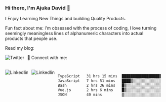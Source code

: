 ### Hi there, I'm Ajuka David 🥷

I Enjoy Learning New Things and building Quality Products.

Fun fact about me: I'm obsessed with the process of coding, I love turning seemingly meaningless lines of alphanumeric characters into actual products that people use.

Read my blog:

<a href="https://tobit.hashnode.dev/"> <img src="https://img.shields.io/badge/Hashnode-2962FF?style=for-the-badge&logo=hashnode&logoColor=white"
     alt="Twitter"
     style="float: left; margin-right: 10px;" /> </a>


📱 Connect with me: 

<br />
<a href="https://www.linkedin.com/in/david-ajuka-630660144/"> <img src="https://img.shields.io/badge/LinkedIn-0077B5?style=for-the-badge&logo=linkedin&logoColor=white"
     alt="LinkedIin"
     style="float: left; margin-right: 10px;" /> </a> <a href="mailto:ajuka.zephiniah@gmail.com"> <img src="https://img.shields.io/badge/Gmail-D14836?style=for-the-badge&logo=gmail&logoColor=white"
     alt="LinkedIin"
     style="float: left; margin-right: 10px;" /> </a>
     

<!--START_SECTION:waka-->

```txt
TypeScript   31 hrs 15 mins  █████████████████▓░░░░░░░   70.22 %
JavaScript   7 hrs 51 mins   ████▒░░░░░░░░░░░░░░░░░░░░   17.64 %
Bash         2 hrs 36 mins   █▒░░░░░░░░░░░░░░░░░░░░░░░   05.87 %
Vue.js       2 hrs 6 mins    █▒░░░░░░░░░░░░░░░░░░░░░░░   04.74 %
JSON         40 mins         ▒░░░░░░░░░░░░░░░░░░░░░░░░   01.51 %
```

<!--END_SECTION:waka-->
